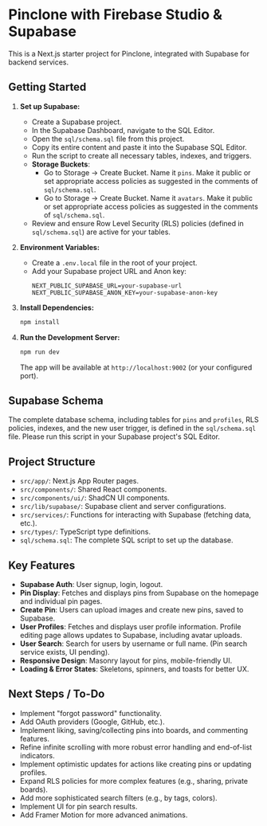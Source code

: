 # Pinclone with Firebase Studio & Supabase

This is a Next.js starter project for Pinclone, integrated with Supabase for backend services.

## Getting Started

1.  **Set up Supabase:**

    - Create a Supabase project.
    - In the Supabase Dashboard, navigate to the SQL Editor.
    - Open the `sql/schema.sql` file from this project.
    - Copy its entire content and paste it into the Supabase SQL Editor.
    - Run the script to create all necessary tables, indexes, and triggers.
    - **Storage Buckets**:
      - Go to Storage -> Create Bucket. Name it `pins`. Make it public or set appropriate access policies as suggested in the comments of `sql/schema.sql`.
      - Go to Storage -> Create Bucket. Name it `avatars`. Make it public or set appropriate access policies as suggested in the comments of `sql/schema.sql`.
    - Review and ensure Row Level Security (RLS) policies (defined in `sql/schema.sql`) are active for your tables.

2.  **Environment Variables:**

    - Create a `.env.local` file in the root of your project.
    - Add your Supabase project URL and Anon key:
      ```
      NEXT_PUBLIC_SUPABASE_URL=your-supabase-url
      NEXT_PUBLIC_SUPABASE_ANON_KEY=your-supabase-anon-key
      ```

3.  **Install Dependencies:**

    ```bash
    npm install
    ```

4.  **Run the Development Server:**
    ```bash
    npm run dev
    ```
    The app will be available at `http://localhost:9002` (or your configured port).

## Supabase Schema

The complete database schema, including tables for `pins` and `profiles`, RLS policies, indexes, and the new user trigger, is defined in the `sql/schema.sql` file. Please run this script in your Supabase project's SQL Editor.

## Project Structure

- `src/app/`: Next.js App Router pages.
- `src/components/`: Shared React components.
- `src/components/ui/`: ShadCN UI components.
- `src/lib/supabase/`: Supabase client and server configurations.
- `src/services/`: Functions for interacting with Supabase (fetching data, etc.).
- `src/types/`: TypeScript type definitions.
- `sql/schema.sql`: The complete SQL script to set up the database.

## Key Features

- **Supabase Auth**: User signup, login, logout.
- **Pin Display**: Fetches and displays pins from Supabase on the homepage and individual pin pages.
- **Create Pin**: Users can upload images and create new pins, saved to Supabase.
- **User Profiles**: Fetches and displays user profile information. Profile editing page allows updates to Supabase, including avatar uploads.
- **User Search**: Search for users by username or full name. (Pin search service exists, UI pending).
- **Responsive Design**: Masonry layout for pins, mobile-friendly UI.
- **Loading & Error States**: Skeletons, spinners, and toasts for better UX.

## Next Steps / To-Do

- Implement "forgot password" functionality.
- Add OAuth providers (Google, GitHub, etc.).
- Implement liking, saving/collecting pins into boards, and commenting features.
- Refine infinite scrolling with more robust error handling and end-of-list indicators.
- Implement optimistic updates for actions like creating pins or updating profiles.
- Expand RLS policies for more complex features (e.g., sharing, private boards).
- Add more sophisticated search filters (e.g., by tags, colors).
- Implement UI for pin search results.
- Add Framer Motion for more advanced animations.
